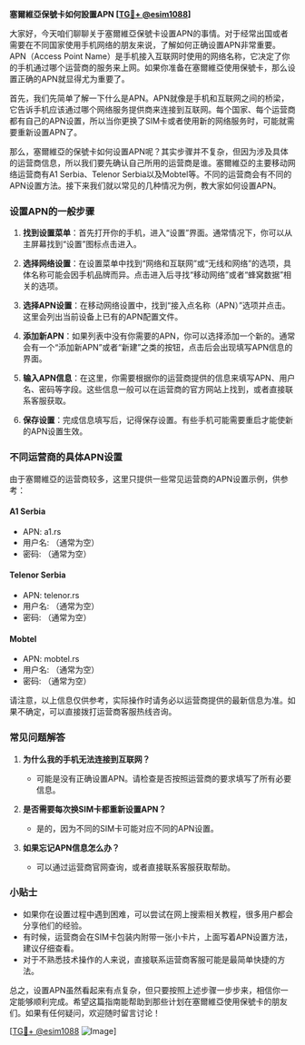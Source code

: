 **塞爾維亞保號卡如何設置APN [[TG💪+ @esim1088](https://t.me/s/esim1088)]**

大家好，今天咱们聊聊关于塞爾維亞保號卡设置APN的事情。对于经常出国或者需要在不同国家使用手机网络的朋友来说，了解如何正确设置APN非常重要。APN（Access Point Name）是手机接入互联网时使用的网络名称，它决定了你的手机通过哪个运营商的服务来上网。如果你准备在塞爾維亞使用保號卡，那么设置正确的APN就显得尤为重要了。

首先，我们先简单了解一下什么是APN。APN就像是手机和互联网之间的桥梁，它告诉手机应该通过哪个网络服务提供商来连接到互联网。每个国家、每个运营商都有自己的APN设置，所以当你更换了SIM卡或者使用新的网络服务时，可能就需要重新设置APN了。

那么，塞爾維亞的保號卡如何设置APN呢？其实步骤并不复杂，但因为涉及具体的运营商信息，所以我们要先确认自己所用的运营商是谁。塞爾維亞的主要移动网络运营商有A1 Serbia、Telenor Serbia以及Mobtel等。不同的运营商会有不同的APN设置方法。接下来我们就以常见的几种情况为例，教大家如何设置APN。

### 设置APN的一般步骤

1. **找到设置菜单**：首先打开你的手机，进入“设置”界面。通常情况下，你可以从主屏幕找到“设置”图标点击进入。

2. **选择网络设置**：在设置菜单中找到“网络和互联网”或“无线和网络”的选项，具体名称可能会因手机品牌而异。点击进入后寻找“移动网络”或者“蜂窝数据”相关的选项。

3. **选择APN设置**：在移动网络设置中，找到“接入点名称（APN）”选项并点击。这里会列出当前设备上已有的APN配置文件。

4. **添加新APN**：如果列表中没有你需要的APN，你可以选择添加一个新的。通常会有一个“添加新APN”或者“新建”之类的按钮，点击后会出现填写APN信息的界面。

5. **输入APN信息**：在这里，你需要根据你的运营商提供的信息来填写APN、用户名、密码等字段。这些信息一般可以在运营商的官方网站上找到，或者直接联系客服获取。

6. **保存设置**：完成信息填写后，记得保存设置。有些手机可能需要重启才能使新的APN设置生效。

### 不同运营商的具体APN设置

由于塞爾維亞的运营商较多，这里只提供一些常见运营商的APN设置示例，供参考：

#### A1 Serbia
- APN: a1.rs
- 用户名: （通常为空）
- 密码: （通常为空）

#### Telenor Serbia
- APN: telenor.rs
- 用户名: （通常为空）
- 密码: （通常为空）

#### Mobtel
- APN: mobtel.rs
- 用户名: （通常为空）
- 密码: （通常为空）

请注意，以上信息仅供参考，实际操作时请务必以运营商提供的最新信息为准。如果不确定，可以直接拨打运营商客服热线咨询。

### 常见问题解答

1. **为什么我的手机无法连接到互联网？**
   - 可能是没有正确设置APN。请检查是否按照运营商的要求填写了所有必要信息。
   
2. **是否需要每次换SIM卡都重新设置APN？**
   - 是的，因为不同的SIM卡可能对应不同的APN设置。

3. **如果忘记APN信息怎么办？**
   - 可以通过运营商官网查询，或者直接联系客服获取帮助。

### 小贴士

- 如果你在设置过程中遇到困难，可以尝试在网上搜索相关教程，很多用户都会分享他们的经验。
- 有时候，运营商会在SIM卡包装内附带一张小卡片，上面写着APN设置方法，建议仔细查看。
- 对于不熟悉技术操作的人来说，直接联系运营商客服可能是最简单快捷的方法。

总之，设置APN虽然看起来有点复杂，但只要按照上述步骤一步步来，相信你一定能够顺利完成。希望这篇指南能帮助到那些计划在塞爾維亞使用保號卡的朋友们。如果有任何疑问，欢迎随时留言讨论！

[[TG💪+ @esim1088](https://t.me/s/esim1088) ![Image](https://i.postimg.cc/4NQfJmqS/Snipaste-2025-05-13-00-14-12.png)]